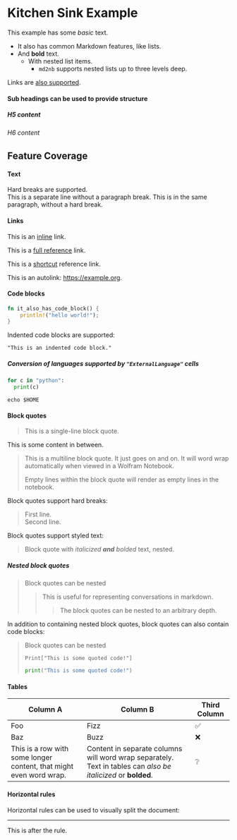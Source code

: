 # Kitchen Sink Example

This example has some *basic* text.

* It also has common Markdown features, like lists.
* And **bold** text.
  - With nested list items.
    * `md2nb` supports nested lists up to three levels deep.

Links are [also supported](https://example.org).

#### Sub headings can be used to provide structure

##### H5 content

###### H6 content

## Feature Coverage

#### Text

Hard breaks are supported. \
This is a separate line without a paragraph break.
This is in the same paragraph, without a hard break.

#### Links

This is an [inline](https://example.org) link.

This is a [full reference][full reference] link.

This is a [shortcut] reference link.

This is an autolink: <https://example.org>.

[full reference]: https://example.org
[shortcut]: https://example.org

#### Code blocks

```rust
fn it_also_has_code_block() {
    println!("hello world!");
}
```

Indented code blocks are supported:

    "This is an indented code block."

##### Conversion of languages supported by `"ExternalLanguage"` cells

```python
for c in "python":
  print(c)
```

```shell
echo $HOME
```

#### Block quotes

> This is a single-line block quote.

This is some content in between.

> This is a multiline block quote.
> It just goes on and on. It will word wrap automatically when viewed in a Wolfram
> Notebook.
>
> Empty lines within the block quote will render as empty lines in the notebook.

Block quotes support hard breaks:

> First line. \
> Second line.

Block quotes support styled text:

> Block quote with *italicized **and** bolded* text, nested.

##### Nested block quotes

> Block quotes can be nested
>
> > This is useful for representing conversations in markdown.
> >
> > > The block quotes can be nested to an arbitrary depth.

In addition to containing nested block quotes, block quotes can also contain code blocks:

> Block quotes can be nested
>
> ```wolfram
> Print["This is some quoted code!"]
> ```
>
> ```python
> print("This is some quoted code!")
> ```

#### Tables

| Column A | Column B | Third Column |
|----------|----------|--------------|
| Foo      | Fizz     | ✅           |
| Baz      | Buzz     | ❌           |
| This is a row with some longer content, that might even word wrap. | Content in separate columns will word wrap separately. Text in tables can *also be italicized* or **bolded**. | ❔ |

#### Horizontal rules

Horizontal rules can be used to visually split the document:

***

This is after the rule.
